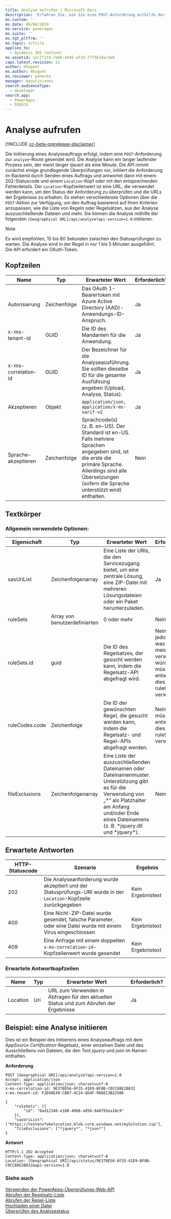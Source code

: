 ```yaml
---
title: Analyse aufrufen | Microsoft Docs
description: 'Erfahren Sie, wie Sie eine POST-Anforderung mithilfe der PowerApps-Überprüfungs-Web-API erstellen können, um den Analyseanforderungsauftrag zu initiieren.'
ms.custom: ''
ms.date: 06/04/2019
ms.service: powerapps
ms.suite: ''
ms.tgt_pltfrm: ''
ms.topic: article
applies_to:
  - Dynamics 365 (online)
ms.assetid: a2c771f4-7eb6-4445-af2d-f775619ac3e8
caps.latest.revision: 21
author: mhuguet
ms.author: mhuguet
ms.reviewer: pehecke
manager: maustinjones
search.audienceType:
  - developer
search.app:
  - PowerApps
  - D365CE
---
```


# <a name="invoke-analysis"></a>Analyse aufrufen

[!INCLUDE [cc-beta-prerelease-disclaimer](../../../../includes/cc-beta-prerelease-disclaimer.md)]

Die Initiierung eines Analyseauftrags erfolgt, indem eine `POST`-Anforderung zur `analyze`-Route gesendet wird. Die Analyse kann ein langer laufender Prozess sein, der meist länger dauert als eine Minute. Die API nimmt zunächst einige grundlegende Überprüfungen vor, initiiert die Anforderung im Backend durch Senden eines Auftrags und antwortet dann mit einem 202-Statuscode und einem `Location`-Kopf oder mit den entsprechenden Fehlerdetails. Der `Location`-Kopfzeilenwert ist eine URL, die verwendet werden kann, um den Status der Anforderung zu überprüfen und die URLs der Ergebnisse zu erhalten. Es stehen verschiedenste Optionen über die `POST`-Aktion zur Verfügung, um den Auftrag basierend auf Ihren Kriterien anzupassen, wie die Liste von Regeln oder Regelsätzen, aus der Analyse auszuschließende Dateien und mehr. Sie können die Analyse mithilfe der folgenden `[Geographical URL]/api/analyze?api-version=1.0` initiieren.


> [!NOTE]
>  Es wird empfohlen, 15 bis 60 Sekunden zwischen den Statusprüfungen zu warten. Die Analyse wird in der Regel in nur 1 bis 5 Minuten ausgeführt.<br /> Die API erfordert ein OAuth-Token.

<a name="bkmk_headers"></a>

## <a name="headers"></a>Kopfzeilen

|Name|Typ|Erwarteter Wert|Erforderlich?|
|---|---|---|---|
|Autorisierung|Zeichenfolge|Das OAuth 1-Bearertoken mit Azure Active Directory (AAD)-Anwendungs-ID-Anspruch.|Ja|
|x-ms-tenant-id|GUID|Die ID des Mandanten für die Anwendung.|Ja|
|x-ms-correlation-id|GUID|Der Bezeichner für die Analyseausführung. Sie sollten dieselbe ID für die gesamte Ausführung angeben (Upload, Analyse, Status).|Ja|
|Akzeptieren|Objekt|`application/json, application/x-ms-sarif-v2`|Ja|
|Sprache-akzeptieren|Zeichenfolge|Sprachcode(s) (z. B. en-US). Der Standard ist en-US. Falls mehrere Sprachen angegeben sind, ist die erste die primäre Sprache. Allerdings sind alle Übersetzungen (sofern die Sprache unterstützt wird) enthalten.|Nein

<a name="bkmk_body"></a>

## <a name="body"></a>Textkörper

### <a name="commonly-used-options"></a>Allgemein verwendete Optionen:

|Eigenschaft|Typ|Erwarteter Wert|Erforderlich?|
|---|---|---|---|
|sasUriList|Zeichenfolgenarray|Eine Liste der URIs, die den Servicezugang bietet, um eine zentrale Lösung, eine ZIP-Datei mit mehreren Lösungsdateien oder ein Paket herunterzuladen.|Ja|
|ruleSets|Array von benutzerdefinierten|0 oder mehr|Nein|
|ruleSets.id|guid|Die ID des Regelsatzes, der gesucht werden kann, indem die Regelsatz-API abgefragt wird.|Nein, dies ist jedoch das, was Sie meist verwenden würden. Sie müssen entweder dies oder ruleCodes verwenden.|
|ruleCodes.code|Zeichenfolge|Die ID der gewünschten Regel, die gesucht werden kann, indem die Regelsatz- und Regel-APIs abgefragt werden.|Nein, Sie müssen entweder dies oder ruleSets verwenden.|
|fileExclusions|Zeichenfolgenarray|Eine Liste der auszuschließenden Dateinamen oder Dateinamenmuster. Unterstützung gibt es für die Verwendung von „*“ als Platzhalter am Anfang und/oder Ende eines Dateinamens (z. B. \*jquery.dll und \*jquery\*).|Nein|

<a name="bkmk_responses"></a>

## <a name="expected-responses"></a>Erwartete Antworten

|HTTP-Statuscode|Szenario|Ergebnis|
|---|---|---|
|202|Die Analyseanforderung wurde akzeptiert und der Statusprüfungs-URI wurde in der `Location`-Kopfzeile zurückgegeben|Kein Ergebnistext
|400|Eine Nicht-ZIP-Datei wurde gesendet, falsche Parameter, oder eine Datei wurde mit einem Virus eingeschlossen|Kein Ergebnistext|
|409|Eine Anfrage mit einem doppelten `x-ms-correlation-id`-Kopfzeilenwert wurde gesendet|Kein Ergebnistext|

### <a name="expected-response-headers"></a>Erwartete Antwortkopfzeilen

|Name|Typ|Erwarteter Wert|Erforderlich?|
|---|---|---|---|
|Location|Uri|URL zum Verwenden in Abfragen für den aktuellen Status und zum Abrufen der Ergebnisse|Ja|

<a name="bkmk_analyzeExample"></a>

## <a name="example-initiate-an-analysis"></a>Beispiel: eine Analyse initiieren

Dies ist ein Beispiel des Initiierens eines Analyseauftrags mit dem _AppSource Certification_-Regelsatz, einer einzelnen Datei und des Ausschließens von Dateien, die den Text _jquery_ und _json_ im Namen enthalten.

**Anforderung**

```http
POST [Geographical URI]/api/analyze?api-version=1.0
Accept: application/json
Content-Type: application/json; charset=utf-8
x-ms-correlation-id: 9E378E56-6F35-41E9-BF8B-C0CC88E2B832
x-ms-tenant-id: F2E60E49-CB87-4C24-8D4F-908813B22506

{
    "ruleSets": [{
        "id": "0ad12346-e108-40b8-a956-9a8f95ea18c9"
    }],
    "sasUriList": ["https://testenvfakelocation.blob.core.windows.net/mySolution.zip"],
    "fileExclusions": ["*jquery*", "*json*"]
}
```

**Antwort**

```http
HTTP/1.1 202 Accepted
Content-Type: application/json; charset=utf-8
Location: [Geographical URI]/api/status/9E378E56-6F35-41E9-BF8B-C0CC88E2B832&api-version=1.0
```

### <a name="see-also"></a>Siehe auch

[Verwenden der PowerApps-Überprüfungs-Web-API](overview.md)<br />
[Abrufen der Regelsatz-Liste](retrieve-rulesets.md)<br />
[Abrufen der Regel-Liste](retrieve-rules.md)<br />
[Hochladen einer Datei](upload-file.md)<br />
[Überprüfen des Analysestatus](check-status.md)<br />